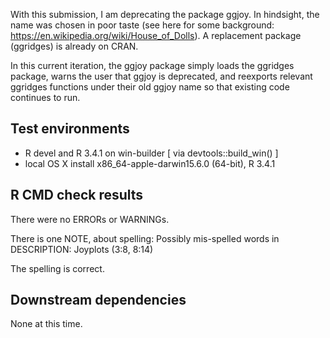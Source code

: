 With this submission, I am deprecating the package ggjoy. In hindsight, the name was chosen in poor taste (see here for some background: https://en.wikipedia.org/wiki/House_of_Dolls). A replacement package (ggridges) is already on CRAN.

In this current iteration, the ggjoy package simply loads the ggridges package, warns the user that ggjoy is deprecated, and reexports relevant ggridges functions under their old ggjoy name so that existing code continues to run.

## Test environments
* R devel and R 3.4.1 on win-builder [ via devtools::build_win() ]
* local OS X install x86_64-apple-darwin15.6.0 (64-bit), R 3.4.1

## R CMD check results
There were no ERRORs or WARNINGs.

There is one NOTE, about spelling:
Possibly mis-spelled words in DESCRIPTION:
  Joyplots (3:8, 8:14)

The spelling is correct.

## Downstream dependencies
None at this time.

